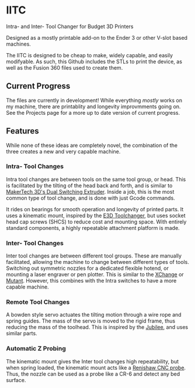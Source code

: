 # IITC
Intra- and Inter- Tool Changer for Budget 3D Printers

Designed as a mostly printable add-on to the Ender 3 or other V-slot based machines.

The IITC is designed to be cheap to make, widely capable, and easily modifyable.  As such, this Github includes the STLs to print the device, as well as the Fusion 360 files used to create them.

## Current Progress

The files are currently in development!  While everything *mostly* works on my machine, there are printablity and longevity improvmments going on.  See the Projects page for a more up to date version of current progress.


## Features
While none of these ideas are completely novel, the combination of the three creates a new and very capable machine.

### Intra- Tool Changes

Intra tool changes are between tools on the same tool group, or head.  This is facilitated by the tilting of the head back and forth, and is similar to [MakerTech 3D's Dual Switching Extruder](https://www.makertech3d.com/products/dual-switching-extruder-non-proforge).  Inside a job, this is the most common type of tool change, and is done with just Gcode commands.

It rides on bearings for smooth operation and longevity of printed parts.  It uses a kinematic mount, inspired by the [E3D Toolchanger](https://e3d-online.com/pages/toolchanger), but uses socket head cap screws (SHCS) to reduce cost and mounting space.  With entirely standard components, a highly repeatable attachment platform is made. 

### Inter- Tool Changes

Inter tool changes are between different tool groups.  These are manually facilitated, allowing the machine to change between different types of tools.  Switching out symmetric nozzles for a dedicated flexible hotend, or mounting a laser engraver or pen plotter.  This is similar to the [XChange](https://www.kickstarter.com/projects/printermods/xchange-v10-hot-swap-tool-changing-for-every-3d-printer) or [Mutant](https://whambamsystems.com/mutant).  However, this combines with the Intra switches to have a more capable machine.

### Remote Tool Changes

A bowden style servo actuates the tilting motion through a wire rope and spring guides.  The mass of the servo is moved to the rigid frame, thus reducing the mass of the toolhead.  This is inspired by the [Jubilee](https://jubilee3d.com/index.php?title=Main_Page), and uses similar parts.  

### Automatic Z Probing

The kinematic mount gives the Inter tool changes high repeatability, but when spring loaded, the kinematic mount acts like a [Renishaw CNC probe](https://www.renishaw.com/en/kinematic-mounts--25938).  Thus, the nozzle can be used as a probe like a CR-6 and detect any bed surface.  